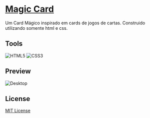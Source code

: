 # [Magic Card](https://robsonraphael.github.io/Magic-Card/)
Um Card Mágico inspirado em cards de jogos de cartas. Construido utilizando somente html e css.

## Tools 
![HTML5](https://img.shields.io/badge/html5-%23E34F26.svg?style=for-the-badge&logo=html5&logoColor=white)
![CSS3](https://img.shields.io/badge/css3-%231572B6.svg?style=for-the-badge&logo=css3&logoColor=white)

## Preview
![Desktop](./assets/gif.gif)

## License
[MIT License](./LICENSE)
